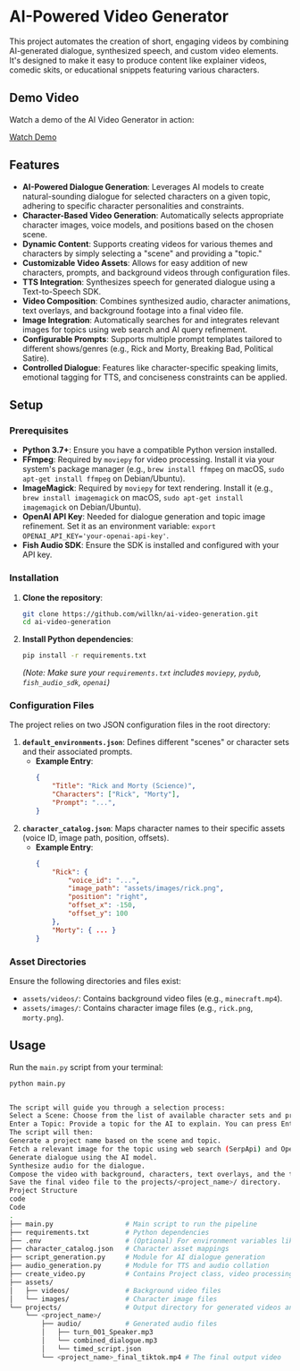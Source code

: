 # AI-Powered Video Generator

This project automates the creation of short, engaging videos by combining AI-generated dialogue, synthesized speech, and custom video elements. It's designed to make it easy to produce content like explainer videos, comedic skits, or educational snippets featuring various characters.

## Demo Video

Watch a demo of the AI Video Generator in action:

[Watch Demo](https://www.youtube.com/shorts/1JCQIJ7xAtY)

## Features

*   **AI-Powered Dialogue Generation**: Leverages AI models to create natural-sounding dialogue for selected characters on a given topic, adhering to specific character personalities and constraints.
*   **Character-Based Video Generation**: Automatically selects appropriate character images, voice models, and positions based on the chosen scene.
*   **Dynamic Content**: Supports creating videos for various themes and characters by simply selecting a "scene" and providing a "topic."
*   **Customizable Video Assets**: Allows for easy addition of new characters, prompts, and background videos through configuration files.
*   **TTS Integration**: Synthesizes speech for generated dialogue using a Text-to-Speech SDK.
*   **Video Composition**: Combines synthesized audio, character animations, text overlays, and background footage into a final video file.
*   **Image Integration**: Automatically searches for and integrates relevant images for topics using web search and AI query refinement.
*   **Configurable Prompts**: Supports multiple prompt templates tailored to different shows/genres (e.g., Rick and Morty, Breaking Bad, Political Satire).
*   **Controlled Dialogue**: Features like character-specific speaking limits, emotional tagging for TTS, and conciseness constraints can be applied.

## Setup

### Prerequisites

*   **Python 3.7+**: Ensure you have a compatible Python version installed.
*   **FFmpeg**: Required by `moviepy` for video processing. Install it via your system's package manager (e.g., `brew install ffmpeg` on macOS, `sudo apt-get install ffmpeg` on Debian/Ubuntu).
*   **ImageMagick**: Required by `moviepy` for text rendering. Install it (e.g., `brew install imagemagick` on macOS, `sudo apt-get install imagemagick` on Debian/Ubuntu).
*   **OpenAI API Key**: Needed for dialogue generation and topic image refinement. Set it as an environment variable: `export OPENAI_API_KEY='your-openai-api-key'`.
*   **Fish Audio SDK**: Ensure the SDK is installed and configured with your API key.

### Installation

1.  **Clone the repository**:
    ```bash
    git clone https://github.com/willkn/ai-video-generation.git
    cd ai-video-generation
    ```

2.  **Install Python dependencies**:
    ```bash
    pip install -r requirements.txt
    ```
    *(Note: Make sure your `requirements.txt` includes `moviepy`, `pydub`, `fish_audio_sdk`, `openai`)*

### Configuration Files

The project relies on two JSON configuration files in the root directory:

1.  **`default_environments.json`**: Defines different "scenes" or character sets and their associated prompts.
    *   **Example Entry**:
        ```json
        {
            "Title": "Rick and Morty (Science)",
            "Characters": ["Rick", "Morty"],
            "Prompt": "...",
        }
        ```
2.  **`character_catalog.json`**: Maps character names to their specific assets (voice ID, image path, position, offsets).
    *   **Example Entry**:
        ```json
        {
            "Rick": {
                "voice_id": "...",
                "image_path": "assets/images/rick.png",
                "position": "right",
                "offset_x": -150,
                "offset_y": 100
            },
            "Morty": { ... }
        }
        ```

### Asset Directories

Ensure the following directories and files exist:

*   `assets/videos/`: Contains background video files (e.g., `minecraft.mp4`).
*   `assets/images/`: Contains character image files (e.g., `rick.png`, `morty.png`).

## Usage

Run the `main.py` script from your terminal:

```bash
python main.py


The script will guide you through a selection process:
Select a Scene: Choose from the list of available character sets and prompt types (e.g., "Rick and Morty (Science)", "Breaking Bad (Law)", "Trump and Biden (Politics)").
Enter a Topic: Provide a topic for the AI to explain. You can press Enter to use the default topic defined for the selected scene.
The script will then:
Generate a project name based on the scene and topic.
Fetch a relevant image for the topic using web search (SerpApi) and OpenAI query refinement.
Generate dialogue using the AI model.
Synthesize audio for the dialogue.
Compose the video with background, characters, text overlays, and the topic image.
Save the final video file to the projects/<project_name>/ directory.
Project Structure
code
Code
.
├── main.py                  # Main script to run the pipeline
├── requirements.txt         # Python dependencies
├── .env                     # (Optional) For environment variables like API keys
├── character_catalog.json   # Character asset mappings
├── script_generation.py     # Module for AI dialogue generation
├── audio_generation.py      # Module for TTS and audio collation
├── create_video.py          # Contains Project class, video processing functions
├── assets/
│   ├── videos/              # Background video files
│   └── images/              # Character image files
└── projects/                # Output directory for generated videos and assets
    └── <project_name>/
        ├── audio/           # Generated audio files
        │   ├── turn_001_Speaker.mp3
        │   └── combined_dialogue.mp3
        │   └── timed_script.json
        └── <project_name>_final_tiktok.mp4 # The final output video
